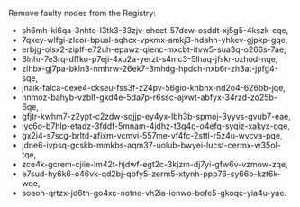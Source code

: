 Remove faulty nodes from the Registry: 
* sh6mh-ki6qa-3nhto-l3tk3-33zjv-eheet-57dcw-osddt-xj5g5-4kszk-cqe,
* 7qxey-wlfgi-zlcor-bpusl-sqhcx-vpkmx-amkj3-hdahh-yhkev-gjpkp-gqe,
* erbjg-olsx2-ziplf-e72uh-epawz-qienc-mxcbt-itvw5-sua3q-o266s-7ae,
* 3lnhr-7e3rq-dffko-p7eji-4xu2a-yerzt-s4mc3-5lhaq-jfskr-ozhod-nqe,
* zlhbx-gj7pa-bkln3-nmhrw-26ek7-3mhdg-hpdch-nxb6r-zh3at-jpfg4-sqe,
* jnaik-falca-dexe4-ckseu-fss3f-z24pv-56gio-knbnx-nd2o4-626bb-jqe,
* nnmoz-bahyb-vzblf-gkd4e-5da7p-r6ssc-ajvwt-abfyx-34rzd-zo25b-6qe,
* gfjtr-kwhm7-z2ypt-c2zdw-sqjjp-ey4yx-lbh3b-spmoj-3yyvs-gvub7-eae,
* iyc6o-b7hlp-etadz-3fddf-5mnam-4jdhz-t3q4g-o4efq-syqiz-xakyx-qqe,
* gx2i4-s7scg-brltd-afixm-vcmvi-557me-vf4fc-2sttl-r5z4u-wvcva-pqe,
* jdne6-iypsq-gcskb-mmkbs-aqm37-uolub-bwyei-lucst-cermx-w35ol-tqe,
* zce4k-gcrem-cjiie-lm42t-hjdwf-egt2c-3kjzm-dj7yi-gfw6v-vzmow-zqe,
* e7sud-hy6k6-o46vk-qd2bj-qbfy5-zerm5-xtynh-ppp76-sy66o-kzt6k-wqe,
* soaoh-qrtzx-jd6tn-go4xc-notne-vh2ia-ionwo-bofe5-gkoqc-yia4u-yae.

